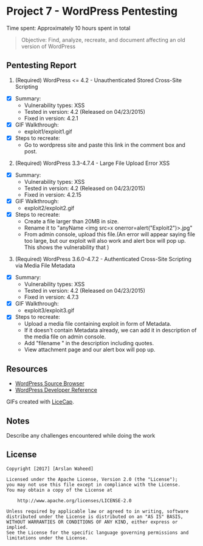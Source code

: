 # Project 7 - WordPress Pentesting

Time spent: Approximately 10 hours spent in total

> Objective: Find, analyze, recreate, and document affecting an old version of WordPress

## Pentesting Report

1. (Required) WordPress <= 4.2 - Unauthenticated Stored Cross-Site Scripting
  - [x] Summary:
    - Vulnerability types: 	XSS
    - Tested in version: 	4.2 (Released on 04/23/2015)
    - Fixed in version: 	4.2.1
  - [x] GIF Walkthrough: 	
  	- exploit1/exploit1.gif
  - [x] Steps to recreate: 	
  	- Go to wordpress site and paste this link in the comment box and post.<a title='xonmouseover=alert(unescape(/hello%20world/.source)) style=position:absolute;left:0;top:0;width:5000px;height:5000px  AAAAAAAAAAAA...[64 kb]..AAA'></a>




2. (Required) WordPress 3.3-4.7.4 - Large File Upload Error XSS
  - [x] Summary:
    - Vulnerability types:	XSS
    - Tested in version: 	4.2 (Released on 04/23/2015)
    - Fixed in version: 	4.2.15
  - [x] GIF Walkthrough:	
  	- exploit2/exploit2.gif
  - [x] Steps to recreate:
  	- Create a file larger than 20MB in size.
	- Rename it to "anyName <img src=x onerror=alert("Exploit2")>.jpg"
	- From admin console, upload this file.(An error will appear saying file too large, but our exploit will also work and alert box will pop up. This shows the vulnerability that )




3. (Required) WordPress 3.6.0-4.7.2 - Authenticated Cross-Site Scripting via Media File Metadata
  - [x] Summary:
    - Vulnerability types:	XSS
    - Tested in version: 	4.2 (Released on 04/23/2015)
    - Fixed in version:		4.7.3
  - [x] GIF Walkthrough:	
  	- exploit3/exploit3.gif
  - [x] Steps to recreate:	
  	- Upload a media file containing exploit in form of Metadata.
	- If it doesn't contain Metadata already, we can add it in description of the media file on admin console.
	- Add "filename </noscript><script>alert("Exploit 3 Successful");</script>" in the description including quotes.
	- View attachment page and our alert box will pop up.


## Resources

- [WordPress Source Browser](https://core.trac.wordpress.org/browser/)
- [WordPress Developer Reference](https://developer.wordpress.org/reference/)

GIFs created with [LiceCap](http://www.cockos.com/licecap/).

## Notes

Describe any challenges encountered while doing the work

## License

    Copyright [2017] [Arslan Waheed]

    Licensed under the Apache License, Version 2.0 (the "License");
    you may not use this file except in compliance with the License.
    You may obtain a copy of the License at

        http://www.apache.org/licenses/LICENSE-2.0

    Unless required by applicable law or agreed to in writing, software
    distributed under the License is distributed on an "AS IS" BASIS,
    WITHOUT WARRANTIES OR CONDITIONS OF ANY KIND, either express or implied.
    See the License for the specific language governing permissions and
    limitations under the License.
